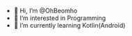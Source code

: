 - 👋 Hi, I’m @OhBeomho
- 👀 I’m interested in Programming
- 🌱 I’m currently learning Kotlin(Android)

<!---
OhBeomho/OhBeomho is a ✨ special ✨ repository because its `README.md` (this file) appears on your GitHub profile.
You can click the Preview link to take a look at your changes.
--->
